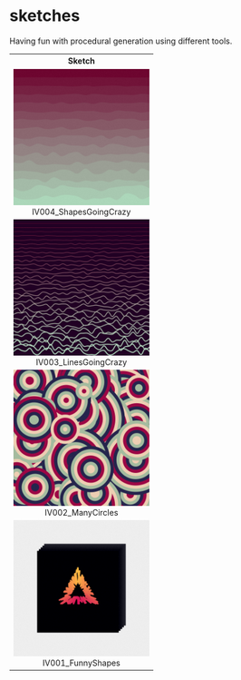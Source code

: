 # sketches
Having fun with procedural generation using different tools.

<table>
  <tr><th>Sketch</th></tr>
  <tr><td align="center"><img width="240" height="240" src="/IV004_ShapesGoingCrazy/chosen_few/002.png" /><br/>IV004_ShapesGoingCrazy</td></tr>
  <tr><td align="center"><img width="240" height="240" src="/IV003_LinesGoingCrazy/chosen_few/007.png" /><br/>IV003_LinesGoingCrazy</td></tr>
  <tr><td align="center"><img width="240" height="240" src="/IV002_ManyCircles/chosen_few/009.png" /><br/>IV002_ManyCircles</td></tr>
  <tr><td align="center"><img width="240" height="240" src="/IV001_FunnyShapes/chosen_few/001.png" /><br/>IV001_FunnyShapes</td></tr>
</table>

